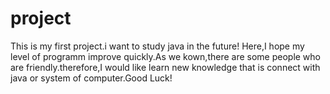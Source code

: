 # project
This is my first project.i want to study java in the future!
Here,I hope my level of programm improve quickly.As we kown,there are some people who are friendly.therefore,I would like learn new 
knowledge that is connect with java or system of computer.Good Luck!
